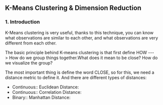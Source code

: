 ## K-Means Clustering & Dimension Reduction
### 1. Introduction

K-Means clustering is very useful, thanks to this technique, you can know what observations are similar to each other, and what observations are very different from each other.

The basic principle behind K-means clustering is that first define HOW ---> How do we group things together.What does it mean to be close? How do we visualize the group?

The most important thing is define the word CLOSE, so for this, we need a distance metric to define it. And there are different types of distances:

- Continuous:: Euclidean Distance: 
- Continuous:: Correlation Distance: 
- Binary:: Manhattan Distance: 
